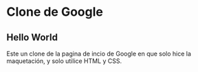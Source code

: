 # Clone de Google
## Hello World
Este un clone de la pagina de incio de Google en que solo hice la maquetación, y solo utilice HTML y CSS.
